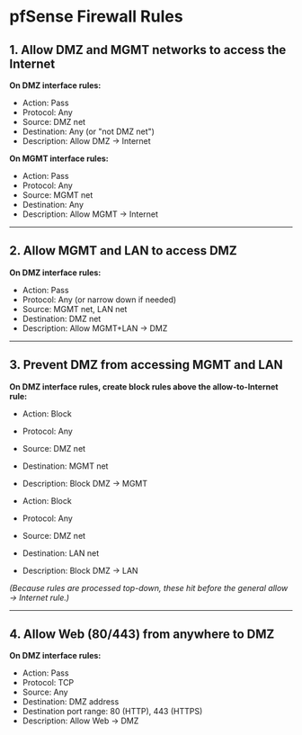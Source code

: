 









# pfSense Firewall Rules

## 1. Allow DMZ and MGMT networks to access the Internet

**On DMZ interface rules:**
- Action: Pass  
- Protocol: Any  
- Source: DMZ net  
- Destination: Any (or "not DMZ net")  
- Description: Allow DMZ → Internet  

**On MGMT interface rules:**
- Action: Pass  
- Protocol: Any  
- Source: MGMT net  
- Destination: Any  
- Description: Allow MGMT → Internet  

---

## 2. Allow MGMT and LAN to access DMZ

**On DMZ interface rules:**
- Action: Pass  
- Protocol: Any (or narrow down if needed)  
- Source: MGMT net, LAN net  
- Destination: DMZ net  
- Description: Allow MGMT+LAN → DMZ  


---

## 3. Prevent DMZ from accessing MGMT and LAN

**On DMZ interface rules, create block rules above the allow-to-Internet rule:**

- Action: Block  
- Protocol: Any  
- Source: DMZ net  
- Destination: MGMT net  
- Description: Block DMZ → MGMT  

- Action: Block  
- Protocol: Any  
- Source: DMZ net  
- Destination: LAN net  
- Description: Block DMZ → LAN  

*(Because rules are processed top-down, these hit before the general allow → Internet rule.)*

---

## 4. Allow Web (80/443) from anywhere to DMZ

**On DMZ interface rules:**
- Action: Pass  
- Protocol: TCP  
- Source: Any  
- Destination: DMZ address  
- Destination port range: 80 (HTTP), 443 (HTTPS)  
- Description: Allow Web → DMZ  



